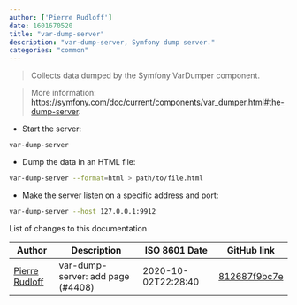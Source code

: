 ```yaml
---
author: ['Pierre Rudloff']
date: 1601670520
title: "var-dump-server"
description: "var-dump-server, Symfony dump server."
categories: "common"
---
```

> Collects data dumped by the Symfony VarDumper component.

> More information: <https://symfony.com/doc/current/components/var_dumper.html#the-dump-server>.

- Start the server:

```bash
var-dump-server
```

- Dump the data in an HTML file:

```bash
var-dump-server --format=html > path/to/file.html
```

- Make the server listen on a specific address and port:

```bash
var-dump-server --host 127.0.0.1:9912
```
List of changes to this documentation


Author | Description | ISO 8601 Date | GitHub link
------|-----|-----|-----
[Pierre Rudloff](mailto:contact@rudloff.pro) | var-dump-server: add page (#4408) | 2020-10-02T22:28:40 | [812687f9bc7e](https://github.com/tldr-pages/tldr/commit/812687f9bc7eee66665abae039ca3990015e1c43)


